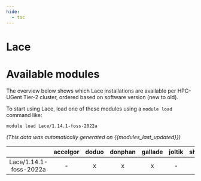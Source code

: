 ```yaml
---
hide:
  - toc
---
```


Lace
====

# Available modules


The overview below shows which Lace installations are available per HPC-UGent Tier-2 cluster, ordered based on software version (new to old).

To start using Lace, load one of these modules using a `module load` command like:

```shell
module load Lace/1.14.1-foss-2022a
```

*(This data was automatically generated on {{modules_last_updated}})*  

| |accelgor|doduo|donphan|gallade|joltik|shinx|
| :---: | :---: | :---: | :---: | :---: | :---: | :---: |
|Lace/1.14.1-foss-2022a|-|x|x|x|-|-|
